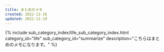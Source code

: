 ```yaml
---
title: まとめのメモ
created: 2022-11-16
updated: 2022-11-19
---
```

{% include sub_category_index/life_sub_category_index.html
    category_id="life"
    sub_category_id="summarize"
    description="こちらはまとめのメモになります。" %}
